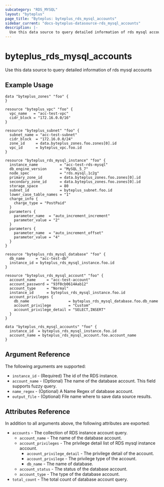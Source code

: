 ```yaml
---
subcategory: "RDS_MYSQL"
layout: "byteplus"
page_title: "Byteplus: byteplus_rds_mysql_accounts"
sidebar_current: "docs-byteplus-datasource-rds_mysql_accounts"
description: |-
  Use this data source to query detailed information of rds mysql accounts
---
```

# byteplus_rds_mysql_accounts
Use this data source to query detailed information of rds mysql accounts
## Example Usage
```hcl
data "byteplus_zones" "foo" {
}

resource "byteplus_vpc" "foo" {
  vpc_name   = "acc-test-vpc"
  cidr_block = "172.16.0.0/16"
}

resource "byteplus_subnet" "foo" {
  subnet_name = "acc-test-subnet"
  cidr_block  = "172.16.0.0/24"
  zone_id     = data.byteplus_zones.foo.zones[0].id
  vpc_id      = byteplus_vpc.foo.id
}

resource "byteplus_rds_mysql_instance" "foo" {
  instance_name          = "acc-test-rds-mysql"
  db_engine_version      = "MySQL_5_7"
  node_spec              = "rds.mysql.1c2g"
  primary_zone_id        = data.byteplus_zones.foo.zones[0].id
  secondary_zone_id      = data.byteplus_zones.foo.zones[0].id
  storage_space          = 80
  subnet_id              = byteplus_subnet.foo.id
  lower_case_table_names = "1"
  charge_info {
    charge_type = "PostPaid"
  }
  parameters {
    parameter_name  = "auto_increment_increment"
    parameter_value = "2"
  }
  parameters {
    parameter_name  = "auto_increment_offset"
    parameter_value = "4"
  }
}

resource "byteplus_rds_mysql_database" "foo" {
  db_name     = "acc-test-db"
  instance_id = byteplus_rds_mysql_instance.foo.id
}

resource "byteplus_rds_mysql_account" "foo" {
  account_name     = "acc-test-account"
  account_password = "93f0cb0614Aab12"
  account_type     = "Normal"
  instance_id      = byteplus_rds_mysql_instance.foo.id
  account_privileges {
    db_name                  = byteplus_rds_mysql_database.foo.db_name
    account_privilege        = "Custom"
    account_privilege_detail = "SELECT,INSERT"
  }
}

data "byteplus_rds_mysql_accounts" "foo" {
  instance_id  = byteplus_rds_mysql_instance.foo.id
  account_name = byteplus_rds_mysql_account.foo.account_name
}
```
## Argument Reference
The following arguments are supported:
* `instance_id` - (Required) The id of the RDS instance.
* `account_name` - (Optional) The name of the database account. This field supports fuzzy query.
* `name_regex` - (Optional) A Name Regex of database account.
* `output_file` - (Optional) File name where to save data source results.

## Attributes Reference
In addition to all arguments above, the following attributes are exported:
* `accounts` - The collection of RDS instance account query.
    * `account_name` - The name of the database account.
    * `account_privileges` - The privilege detail list of RDS mysql instance account.
        * `account_privilege_detail` - The privilege detail of the account.
        * `account_privilege` - The privilege type of the account.
        * `db_name` - The name of database.
    * `account_status` - The status of the database account.
    * `account_type` - The type of the database account.
* `total_count` - The total count of database account query.


